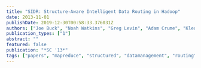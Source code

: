 ```yaml
---
title: "SIDR: Structure-Aware Intelligent Data Routing in Hadoop"
date: 2013-11-01
publishDate: 2019-12-30T00:58:33.376031Z
authors: ["Joe Buck", "Noah Watkins", "Greg Levin", "Adam Crume", "Kleoni Ioannidou", "Scott Brandt", "Carlos Maltzahn", "Neoklis Polyzotis", "Aaron Torres"]
publication_types: ["1"]
abstract: ""
featured: false
publication: "*SC '13*"
tags: ["papers", "mapreduce", "structured", "datamanagement", "routing", "hpc"]
---
```


